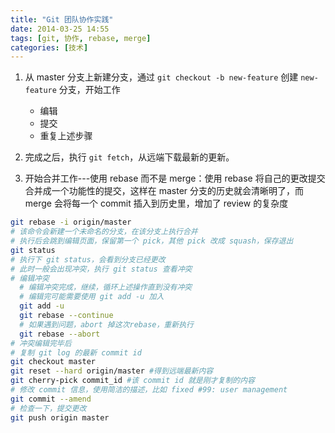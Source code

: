 ```yaml
---
title: "Git 团队协作实践"
date: 2014-03-25 14:55
tags: [git, 协作, rebase, merge] 
categories: [技术]
---
```


1. 从 master 分支上新建分支，通过 `git checkout -b new-feature` 创建 `new-feature` 分支，开始工作

    - 编辑
    - 提交
    - 重复上述步骤

2. 完成之后，执行 `git fetch`，从远端下载最新的更新。

3. 开始合并工作---使用 rebase 而不是 merge：使用 rebase 将自己的更改提交合并成一个功能性的提交，这样在 master 分支的历史就会清晰明了，而 merge 会将每一个 commit 插入到历史里，增加了 review 的复杂度

``` bash
git rebase -i origin/master
# 该命令会新建一个未命名的分支，在该分支上执行合并
# 执行后会跳到编辑页面，保留第一个 pick，其他 pick 改成 squash，保存退出
git status
# 执行下 git status，会看到分支已经更改
# 此时一般会出现冲突，执行 git status 查看冲突
# 编辑冲突
  # 编辑冲突完成，继续，循环上述操作直到没有冲突
  # 编辑完可能需要使用 git add -u 加入
  git add -u
  git rebase --continue
  # 如果遇到问题，abort 掉这次rebase，重新执行
  git rebase --abort
# 冲突编辑完毕后
# 复制 git log 的最新 commit id
git checkout master
git reset --hard origin/master #得到远端最新内容
git cherry-pick commit_id #该 commit id 就是刚才复制的内容
# 修改 commit 信息，使用简洁的描述，比如 fixed #99: user management
git commit --amend 
# 检查一下，提交更改
git push origin master
```

